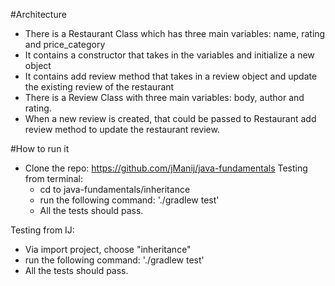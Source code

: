 #Architecture
- There is a Restaurant Class which has three main variables: name, rating and price_category
- It contains a constructor that takes in the variables and initialize a new object
- It contains add review method that takes in a review object and update the existing review of the restaurant
- There is a Review Class with three main variables: body, author and rating.
- When a new review is created, that could be passed to Restaurant add review method to update the restaurant review.


#How to run it
- Clone the repo: https://github.com/jManij/java-fundamentals
Testing from terminal:
   - cd to java-fundamentals/inheritance
   - run the following command: './gradlew test'
   - All the tests should pass.
   
Testing from IJ:
  - Via import project, choose "inheritance"
  - run the following command: './gradlew test'
  - All the tests should pass.
